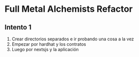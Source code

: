 # Full Metal Alchemists Refactor

## Intento 1

1. Crear directorios separados e ir probando una cosa a la vez
2. Empezar por hardhat y los contratos
3. Luego por nextsjs y la aplicación
